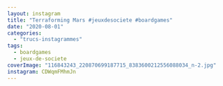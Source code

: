 ```yaml
---
layout: instagram
title: "Terraforming Mars #jeuxdesociete #boardgames"
date: "2020-08-01"
categories: 
  - "trucs-instagrammes"
tags: 
  - boardgames
  - jeux-de-societe
coverImage: "116843243_220870699187715_8383600212556088034_n-2.jpg"
instagram: CDWqmFMhmJn
---
```

